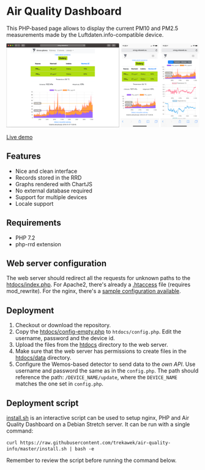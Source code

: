 # Air Quality Dashboard

This PHP-based page allows to display the current PM10 and PM2.5 measurements made by the Luftdaten.info-compatible device.

<img src="img/screenshot.png"/>

[Live demo](http://smog.rekawek.eu/)

## Features

* Nice and clean interface
* Records stored in the RRD
* Graphs rendered with ChartJS
* No external database required
* Support for multiple devices
* Locale support

## Requirements

* PHP 7.2
* php-rrd extension

## Web server configuration

The web server should redirect all the requests for unknown paths to the [htdocs/index.php](htdocs/index.php). For Apache2, there's already a [.htaccess](htdocs/.htaccess) file (requires mod_rewrite). For the nginx, there's a [sample configuration available](docs/sample-nginx.conf).

## Deployment

1. Checkout or download the repository.
2. Copy the [htdocs/config-empty.php](htdocs/config-empty.php) to `htdocs/config.php`. Edit the username, password and the device id.
3. Upload the files from the [htdocs](htdocs) directory to the web server.
4. Make sure that the web server has permissions to create files in the [htdocs/data](htdocs/data) directory.
5. Configure the Wemos-based detector to send data to the *own API*. Use username and password the same as in the `config.php`. The path should reference the path: `/DEVICE_NAME/update`, where the `DEVICE_NAME` matches the one set in `config.php`.

## Deployment script

[install.sh](install.sh) is an interactive script can be used to setup nginx, PHP and Air Quality Dashboard on a Debian Stretch server. It can be run with a single command:

```
curl https://raw.githubusercontent.com/trekawek/air-quality-info/master/install.sh | bash -e
```

Remember to review the script before running the command below. 